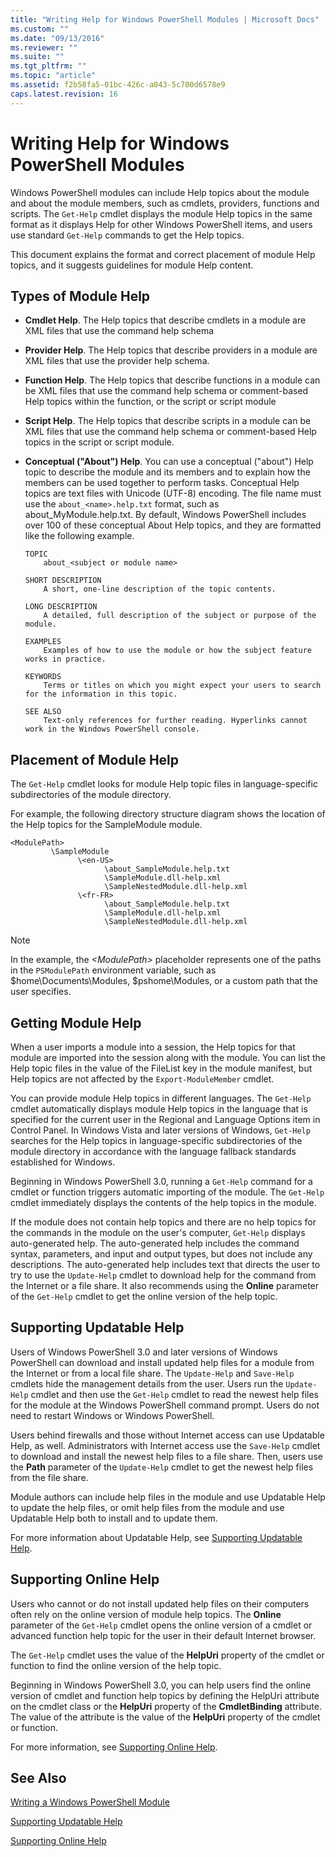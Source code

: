 ```yaml
---
title: "Writing Help for Windows PowerShell Modules | Microsoft Docs"
ms.custom: ""
ms.date: "09/13/2016"
ms.reviewer: ""
ms.suite: ""
ms.tgt_pltfrm: ""
ms.topic: "article"
ms.assetid: f2b58fa5-01bc-426c-a043-5c700d6578e9
caps.latest.revision: 16
---
```

# Writing Help for Windows PowerShell Modules

Windows PowerShell modules can include Help topics about the module and about the module members, such as cmdlets, providers, functions and scripts. The `Get-Help` cmdlet displays the module Help topics in the same format as it displays Help for other Windows PowerShell items, and users use standard `Get-Help` commands to get the Help topics.

 This document explains the format and correct placement of module Help topics, and it suggests guidelines for module Help content.

## Types of Module Help

- **Cmdlet Help**. The Help topics that describe cmdlets in a module are XML files that use the command help schema

- **Provider Help**. The Help topics that describe providers in a module are XML files that use the provider help schema.

- **Function Help**. The Help topics that describe functions in a module can be XML files that use the command help schema or comment-based Help topics within the function, or the script or script module

- **Script Help**. The Help topics that describe scripts in a module can be XML files that use the command help schema or comment-based Help topics in the script or script module.

- **Conceptual ("About") Help**. You can use a conceptual ("about") Help topic to describe the module and its members and to explain how the members can be used together to perform tasks. Conceptual Help topics are text files with Unicode (UTF-8) encoding. The file name must use the `about_<name>.help.txt` format, such as about_MyModule.help.txt. By default, Windows PowerShell includes over 100 of these conceptual About Help topics, and they are formatted like the following example.

  ```
  TOPIC
      about_<subject or module name>

  SHORT DESCRIPTION
      A short, one-line description of the topic contents.

  LONG DESCRIPTION
      A detailed, full description of the subject or purpose of the module.

  EXAMPLES
      Examples of how to use the module or how the subject feature works in practice.

  KEYWORDS
      Terms or titles on which you might expect your users to search for the information in this topic.

  SEE ALSO
      Text-only references for further reading. Hyperlinks cannot work in the Windows PowerShell console.

  ```

## Placement of Module Help

 The `Get-Help` cmdlet looks for module Help topic files in language-specific subdirectories of the module directory.

 For example, the following directory structure diagram shows the location of the Help topics for the SampleModule module.

```
<ModulePath>
         \SampleModule
               \<en-US>
                     \about_SampleModule.help.txt
                     \SampleModule.dll-help.xml
                     \SampleNestedModule.dll-help.xml
               \<fr-FR>
                     \about_SampleModule.help.txt
                     \SampleModule.dll-help.xml
                     \SampleNestedModule.dll-help.xml

```

> [!NOTE]
> In the example, the *\<ModulePath>* placeholder represents one of the paths in the `PSModulePath` environment variable, such as $home\Documents\Modules, $pshome\Modules, or a custom path that the user specifies.

## Getting Module Help

 When a user imports a module into a session, the Help topics for that module are imported into the session along with the module. You can list the Help topic files in the value of the FileList key in the module manifest, but Help topics are not affected by the `Export-ModuleMember` cmdlet.

 You can provide module Help topics in different languages. The `Get-Help` cmdlet automatically displays module Help topics in the language that is specified for the current user in the Regional and Language Options item in Control Panel. In Windows Vista and later versions of Windows, `Get-Help` searches for the Help topics in language-specific subdirectories of the module directory in accordance with the language fallback standards established for Windows.

 Beginning in Windows PowerShell 3.0, running a `Get-Help` command for a cmdlet or function triggers automatic importing of the module. The `Get-Help` cmdlet immediately displays the contents of the help topics in the module.

 If the module does not contain help topics and there are no help topics for the commands in the module on the user's computer, `Get-Help` displays auto-generated help. The auto-generated help includes the command syntax, parameters, and input and output types, but does not include any descriptions. The auto-generated help includes text that directs the user to try to use the `Update-Help` cmdlet to download help for the command from the Internet or a file share. It also recommends using the **Online** parameter of the `Get-Help` cmdlet to get the online version of the help topic.

## Supporting Updatable Help

 Users of Windows PowerShell 3.0 and later versions of Windows PowerShell can download and install updated help files for a module from the Internet or from a local file share. The `Update-Help` and `Save-Help` cmdlets hide the management details from the user. Users run the `Update-Help` cmdlet and then use the `Get-Help` cmdlet to read the newest help files for the module at the Windows PowerShell command prompt. Users do not need to restart Windows or Windows PowerShell.

 Users behind firewalls and those without Internet access can use Updatable Help, as well. Administrators with Internet access use the `Save-Help` cmdlet to download and install the newest help files to a file share. Then, users use the **Path** parameter of the `Update-Help` cmdlet to get the newest help files from the file share.

 Module authors can include help files in the module and use Updatable Help to update the help files, or omit help files from the module and use Updatable Help both to install and to update them.

 For more information about Updatable Help, see [Supporting Updatable Help](./supporting-updatable-help.md).

## Supporting Online Help

 Users who cannot or do not install updated help files on their computers often rely on the online version of module help topics. The **Online** parameter of the `Get-Help` cmdlet opens the online version of a cmdlet or advanced function help topic for the user in their default Internet browser.

 The `Get-Help` cmdlet uses the value of the **HelpUri** property of the cmdlet or function to find the online version of the help topic.

 Beginning in Windows PowerShell 3.0, you can help users find the online version of cmdlet and function help topics by defining the HelpUri attribute on the cmdlet class or the **HelpUri** property of the **CmdletBinding** attribute. The value of the attribute is the value of the **HelpUri** property of the cmdlet or function.

 For more information, see [Supporting Online Help](./supporting-online-help.md).

## See Also

 [Writing a Windows PowerShell Module](./writing-a-windows-powershell-module.md)

 [Supporting Updatable Help](./supporting-updatable-help.md)

 [Supporting Online Help](./supporting-online-help.md)